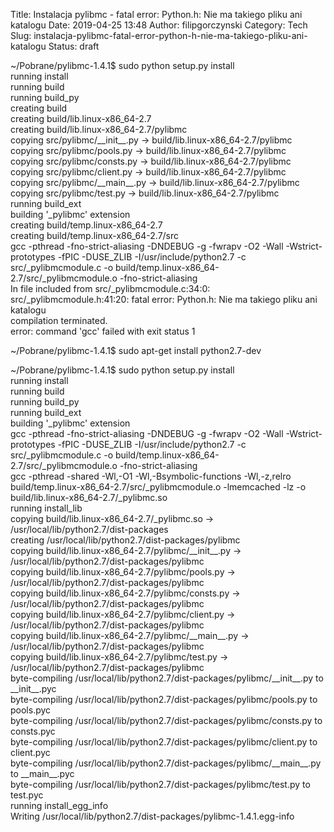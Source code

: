 Title: Instalacja pylibmc - fatal error: Python.h: Nie ma takiego pliku ani katalogu
Date: 2019-04-25 13:48
Author: filipgorczynski
Category: Tech
Slug: instalacja-pylibmc-fatal-error-python-h-nie-ma-takiego-pliku-ani-katalogu
Status: draft

\~/Pobrane/pylibmc-1.4.1\$ sudo python setup.py install  
running install  
running build  
running build\_py  
creating build  
creating build/lib.linux-x86\_64-2.7  
creating build/lib.linux-x86\_64-2.7/pylibmc  
copying src/pylibmc/\_\_init\_\_.py -\> build/lib.linux-x86\_64-2.7/pylibmc  
copying src/pylibmc/pools.py -\> build/lib.linux-x86\_64-2.7/pylibmc  
copying src/pylibmc/consts.py -\> build/lib.linux-x86\_64-2.7/pylibmc  
copying src/pylibmc/client.py -\> build/lib.linux-x86\_64-2.7/pylibmc  
copying src/pylibmc/\_\_main\_\_.py -\> build/lib.linux-x86\_64-2.7/pylibmc  
copying src/pylibmc/test.py -\> build/lib.linux-x86\_64-2.7/pylibmc  
running build\_ext  
building '\_pylibmc' extension  
creating build/temp.linux-x86\_64-2.7  
creating build/temp.linux-x86\_64-2.7/src  
gcc -pthread -fno-strict-aliasing -DNDEBUG -g -fwrapv -O2 -Wall -Wstrict-prototypes -fPIC -DUSE\_ZLIB -I/usr/include/python2.7 -c src/\_pylibmcmodule.c -o build/temp.linux-x86\_64-2.7/src/\_pylibmcmodule.o -fno-strict-aliasing  
In file included from src/\_pylibmcmodule.c:34:0:  
src/\_pylibmcmodule.h:41:20: fatal error: Python.h: Nie ma takiego pliku ani katalogu  
compilation terminated.  
error: command 'gcc' failed with exit status 1

\~/Pobrane/pylibmc-1.4.1\$ sudo apt-get install python2.7-dev

\~/Pobrane/pylibmc-1.4.1\$ sudo python setup.py install  
running install  
running build  
running build\_py  
running build\_ext  
building '\_pylibmc' extension  
gcc -pthread -fno-strict-aliasing -DNDEBUG -g -fwrapv -O2 -Wall -Wstrict-prototypes -fPIC -DUSE\_ZLIB -I/usr/include/python2.7 -c src/\_pylibmcmodule.c -o build/temp.linux-x86\_64-2.7/src/\_pylibmcmodule.o -fno-strict-aliasing  
gcc -pthread -shared -Wl,-O1 -Wl,-Bsymbolic-functions -Wl,-z,relro build/temp.linux-x86\_64-2.7/src/\_pylibmcmodule.o -lmemcached -lz -o build/lib.linux-x86\_64-2.7/\_pylibmc.so  
running install\_lib  
copying build/lib.linux-x86\_64-2.7/\_pylibmc.so -\> /usr/local/lib/python2.7/dist-packages  
creating /usr/local/lib/python2.7/dist-packages/pylibmc  
copying build/lib.linux-x86\_64-2.7/pylibmc/\_\_init\_\_.py -\> /usr/local/lib/python2.7/dist-packages/pylibmc  
copying build/lib.linux-x86\_64-2.7/pylibmc/pools.py -\> /usr/local/lib/python2.7/dist-packages/pylibmc  
copying build/lib.linux-x86\_64-2.7/pylibmc/consts.py -\> /usr/local/lib/python2.7/dist-packages/pylibmc  
copying build/lib.linux-x86\_64-2.7/pylibmc/client.py -\> /usr/local/lib/python2.7/dist-packages/pylibmc  
copying build/lib.linux-x86\_64-2.7/pylibmc/\_\_main\_\_.py -\> /usr/local/lib/python2.7/dist-packages/pylibmc  
copying build/lib.linux-x86\_64-2.7/pylibmc/test.py -\> /usr/local/lib/python2.7/dist-packages/pylibmc  
byte-compiling /usr/local/lib/python2.7/dist-packages/pylibmc/\_\_init\_\_.py to \_\_init\_\_.pyc  
byte-compiling /usr/local/lib/python2.7/dist-packages/pylibmc/pools.py to pools.pyc  
byte-compiling /usr/local/lib/python2.7/dist-packages/pylibmc/consts.py to consts.pyc  
byte-compiling /usr/local/lib/python2.7/dist-packages/pylibmc/client.py to client.pyc  
byte-compiling /usr/local/lib/python2.7/dist-packages/pylibmc/\_\_main\_\_.py to \_\_main\_\_.pyc  
byte-compiling /usr/local/lib/python2.7/dist-packages/pylibmc/test.py to test.pyc  
running install\_egg\_info  
Writing /usr/local/lib/python2.7/dist-packages/pylibmc-1.4.1.egg-info

